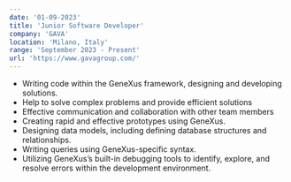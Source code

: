 ```yaml
---
date: '01-09-2023'
title: 'Junior Software Developer'
company: 'GAVA'
location: 'Milano, Italy'
range: 'September 2023 - Present'
url: 'https://www.gavagroup.com/'
---
```


- Writing code within the GeneXus framework, designing and developing solutions.
- Help to solve complex problems and provide efficient solutions
- Effective communication and collaboration with other team members
- Creating rapid and effective prototypes using GeneXus.
- Designing data models, including defining database structures and relationships.
- Writing queries using GeneXus-specific syntax.
- Utilizing GeneXus’s built-in debugging tools to identify, explore, and resolve errors within the development environment.